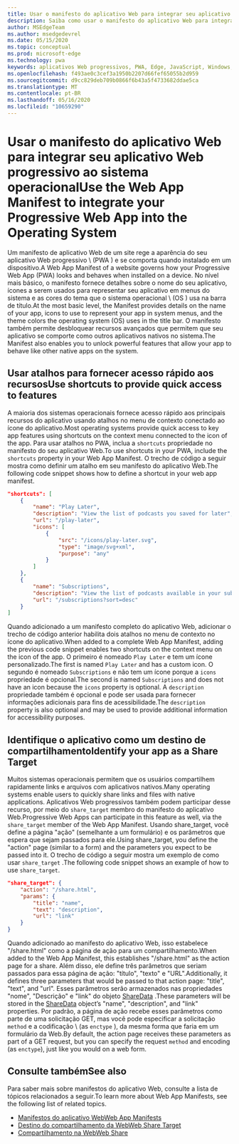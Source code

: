 ```yaml
---
title: Usar o manifesto do aplicativo Web para integrar seu aplicativo Web progressivo ao sistema operacional
description: Saiba como usar o manifesto do aplicativo Web para integrar seu aplicativo Web progressivo ao sistema operacional.
author: MSEdgeTeam
ms.author: msedgedevrel
ms.date: 05/15/2020
ms.topic: conceptual
ms.prod: microsoft-edge
ms.technology: pwa
keywords: aplicativos Web progressivos, PWA, Edge, JavaScript, Windows, UWP, Microsoft Store
ms.openlocfilehash: f493ae0c3cef3a1950b2207d66fef65055b2d959
ms.sourcegitcommit: d9cc829deb709b0866f6b43a5f4733682ddae5ca
ms.translationtype: MT
ms.contentlocale: pt-BR
ms.lasthandoff: 05/16/2020
ms.locfileid: "10659290"
---
```

# <span data-ttu-id="d0e94-104">Usar o manifesto do aplicativo Web para integrar seu aplicativo Web progressivo ao sistema operacional</span><span class="sxs-lookup"><span data-stu-id="d0e94-104">Use the Web App Manifest to integrate your Progressive Web App into the Operating System</span></span>

<span data-ttu-id="d0e94-105">Um manifesto de aplicativo Web de um site rege a aparência do seu aplicativo Web progressivo \ (PWA \) e se comporta quando instalado em um dispositivo.</span><span class="sxs-lookup"><span data-stu-id="d0e94-105">A Web App Manifest of a website governs how your Progressive Web App \(PWA\) looks and behaves when installed on a device.</span></span>  <span data-ttu-id="d0e94-106">No nível mais básico, o manifesto fornece detalhes sobre o nome do seu aplicativo, ícones a serem usados para representar seu aplicativo em menus do sistema e as cores do tema que o sistema operacional \ (OS \) usa na barra de título.</span><span class="sxs-lookup"><span data-stu-id="d0e94-106">At the most basic level, the Manifest provides details on the name of your app, icons to use to represent your app in system menus, and the theme colors the operating system \(OS\) uses in the title bar.</span></span>  <span data-ttu-id="d0e94-107">O manifesto também permite desbloquear recursos avançados que permitem que seu aplicativo se comporte como outros aplicativos nativos no sistema.</span><span class="sxs-lookup"><span data-stu-id="d0e94-107">The Manifest also enables you to unlock powerful features that allow your app to behave like other native apps on the system.</span></span>  

## <span data-ttu-id="d0e94-108">Usar atalhos para fornecer acesso rápido aos recursos</span><span class="sxs-lookup"><span data-stu-id="d0e94-108">Use shortcuts to provide quick access to features</span></span>  

<span data-ttu-id="d0e94-109">A maioria dos sistemas operacionais fornece acesso rápido aos principais recursos do aplicativo usando atalhos no menu de contexto conectado ao ícone do aplicativo.</span><span class="sxs-lookup"><span data-stu-id="d0e94-109">Most operating systems provide quick access to key app features using shortcuts on the context menu connected to the icon of the app.</span></span>  <span data-ttu-id="d0e94-110">Para usar atalhos no PWA, inclua a `shortcuts` propriedade no manifesto do seu aplicativo Web.</span><span class="sxs-lookup"><span data-stu-id="d0e94-110">To use shortcuts in your PWA, include the `shortcuts` property in your Web App Manifest.</span></span>  <span data-ttu-id="d0e94-111">O trecho de código a seguir mostra como definir um atalho em seu manifesto do aplicativo Web.</span><span class="sxs-lookup"><span data-stu-id="d0e94-111">The following code snippet shows how to define a shortcut in your web app manifest.</span></span>  

```json
"shortcuts": [
    {
        "name": "Play Later",
        "description": "View the list of podcasts you saved for later",
        "url": "/play-later",
        "icons": [
            {
                "src": "/icons/play-later.svg",
                "type": "image/svg+xml",
                "purpose": "any"
            }
        ]
    },
    {
        "name": "Subscriptions",
        "description": "View the list of podcasts available in your subscription",
        "url": "/subscriptions?sort=desc"
    }
]
```  

<span data-ttu-id="d0e94-112">Quando adicionado a um manifesto completo do aplicativo Web, adicionar o trecho de código anterior habilita dois atalhos no menu de contexto no ícone do aplicativo.</span><span class="sxs-lookup"><span data-stu-id="d0e94-112">When added to a complete Web App Manifest, adding the previous code snippet enables two shortcuts on the context menu on the icon of the app.</span></span>  <span data-ttu-id="d0e94-113">O primeiro é nomeado `Play Later` e tem um ícone personalizado.</span><span class="sxs-lookup"><span data-stu-id="d0e94-113">The first is named `Play Later` and has a custom icon.</span></span>  <span data-ttu-id="d0e94-114">O segundo é nomeado `Subscriptions` e não tem um ícone porque a `icons` propriedade é opcional.</span><span class="sxs-lookup"><span data-stu-id="d0e94-114">The second is named `Subscriptions` and does not have an icon because the `icons` property is optional.</span></span>  <span data-ttu-id="d0e94-115">A `description` propriedade também é opcional e pode ser usada para fornecer informações adicionais para fins de acessibilidade.</span><span class="sxs-lookup"><span data-stu-id="d0e94-115">The `description` property is also optional and may be used to provide additional information for accessibility purposes.</span></span>  

## <span data-ttu-id="d0e94-116">Identifique o aplicativo como um destino de compartilhamento</span><span class="sxs-lookup"><span data-stu-id="d0e94-116">Identify your app as a Share Target</span></span>

<span data-ttu-id="d0e94-117">Muitos sistemas operacionais permitem que os usuários compartilhem rapidamente links e arquivos com aplicativos nativos.</span><span class="sxs-lookup"><span data-stu-id="d0e94-117">Many operating systems enable users to quickly share links and files with native applications.</span></span> <span data-ttu-id="d0e94-118">Aplicativos Web progressivos também podem participar desse recurso, por meio do `share_target` membro do manifesto do aplicativo Web.</span><span class="sxs-lookup"><span data-stu-id="d0e94-118">Progressive Web Apps can participate in this feature as well, via the `share_target` member of the Web App Manifest.</span></span> <span data-ttu-id="d0e94-119">Usando share_target, você define a página "ação" (semelhante a um formulário) e os parâmetros que espera que sejam passados para ele.</span><span class="sxs-lookup"><span data-stu-id="d0e94-119">Using share_target, you define the "action" page (similar to a form) and the parameters you expect to be passed into it.</span></span> <span data-ttu-id="d0e94-120">O trecho de código a seguir mostra um exemplo de como usar `share_target` .</span><span class="sxs-lookup"><span data-stu-id="d0e94-120">The following code snippet shows an example of how to use `share_target`.</span></span>

```json
"share_target": {
    "action": "/share.html",
    "params": {
        "title": "name",
        "text": "description",
        "url": "link"
    }
}
```

<span data-ttu-id="d0e94-121">Quando adicionado ao manifesto do aplicativo Web, isso estabelece "/share.html" como a página de ação para um compartilhamento.</span><span class="sxs-lookup"><span data-stu-id="d0e94-121">When added to the Web App Manifest, this establishes "/share.html" as the action page for a share.</span></span> <span data-ttu-id="d0e94-122">Além disso, ele define três parâmetros que seriam passados para essa página de ação: "título", "texto" e "URL".</span><span class="sxs-lookup"><span data-stu-id="d0e94-122">Additionally, it defines three parameters that would be passed to that action page: "title", "text", and "url".</span></span> <span data-ttu-id="d0e94-123">Esses parâmetros serão armazenados nas propriedades "nome", "Descrição" e "link" do objeto [ShareData](https://wicg.github.io/web-share#dom-sharedata) .</span><span class="sxs-lookup"><span data-stu-id="d0e94-123">These parameters will be stored in the [ShareData](https://wicg.github.io/web-share#dom-sharedata) object’s "name", "description", and "link" properties.</span></span> <span data-ttu-id="d0e94-124">Por padrão, a página de ação recebe esses parâmetros como parte de uma solicitação GET, mas você pode especificar a solicitação `method` e a codificação \ (as `enctype` \), da mesma forma que faria em um formulário da Web.</span><span class="sxs-lookup"><span data-stu-id="d0e94-124">By default, the action page receives these parameters as part of a GET request, but you can specify the request `method` and encoding \(as `enctype`\), just like you would on a web form.</span></span>

## <span data-ttu-id="d0e94-125">Consulte também</span><span class="sxs-lookup"><span data-stu-id="d0e94-125">See also</span></span>  

<span data-ttu-id="d0e94-126">Para saber mais sobre manifestos do aplicativo Web, consulte a lista de tópicos relacionados a seguir.</span><span class="sxs-lookup"><span data-stu-id="d0e94-126">To learn more about Web App Manifests, see the following list of related topics.</span></span>  

* [<span data-ttu-id="d0e94-127">Manifestos do aplicativo Web</span><span class="sxs-lookup"><span data-stu-id="d0e94-127">Web App Manifests</span></span>][MDNWebAppManifests]  
* [<span data-ttu-id="d0e94-128">Destino do compartilhamento da Web</span><span class="sxs-lookup"><span data-stu-id="d0e94-128">Web Share Target</span></span>][WICGShareTarget]
* [<span data-ttu-id="d0e94-129">Compartilhamento na Web</span><span class="sxs-lookup"><span data-stu-id="d0e94-129">Web Share</span></span>][WICGShare]

<!-- links -->  

[MDNWebAppManifests]: https://developer.mozilla.org/docs/Web/Manifest "Manifestos do aplicativo Web | MDN"  
[WICGShareTarget]: https://wicg.github.io/web-share-target/ "API de destino do compartilhamento da Web | WICG"
[WICGShare]: https://w3c.github.io/web-share/ "API de compartilhamento na Web | WICG"
